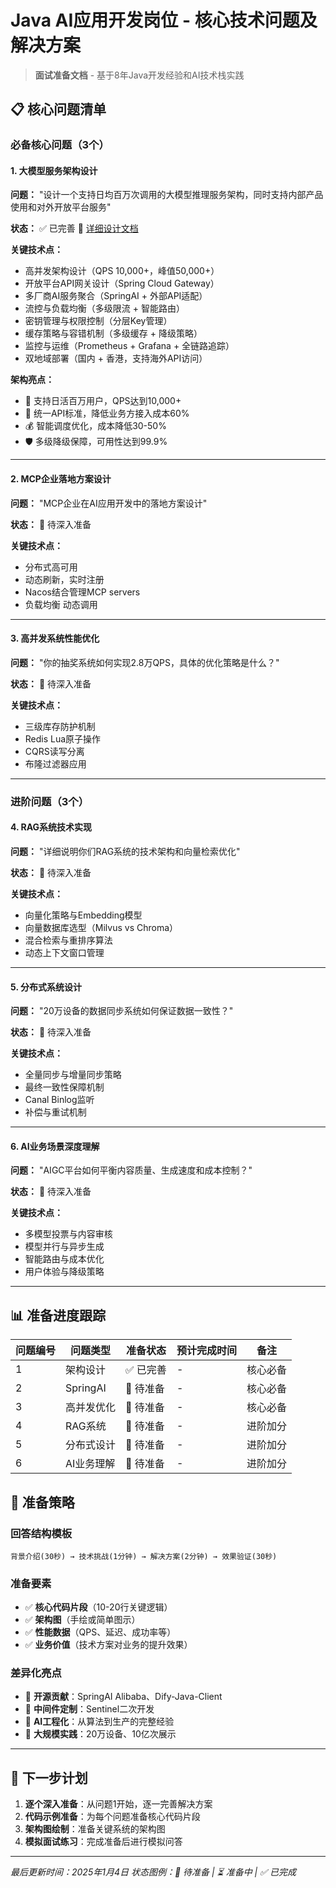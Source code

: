 # Java AI应用开发岗位 - 核心技术问题及解决方案

> **面试准备文档** - 基于8年Java开发经验和AI技术栈实践

## 📋 核心问题清单

### 必备核心问题（3个）

#### 1. 大模型服务架构设计
**问题：** "设计一个支持日均百万次调用的大模型推理服务架构，同时支持内部产品使用和对外开放平台服务"

**状态：** ✅ 已完善 📄 [详细设计文档](./AIGC大模型服务架构设计.md)

**关键技术点：**
- 高并发架构设计（QPS 10,000+，峰值50,000+）
- 开放平台API网关设计（Spring Cloud Gateway）
- 多厂商AI服务聚合（SpringAI + 外部API适配）
- 流控与负载均衡（多级限流 + 智能路由）
- 密钥管理与权限控制（分层Key管理）
- 缓存策略与容错机制（多级缓存 + 降级策略）
- 监控与运维（Prometheus + Grafana + 全链路追踪）
- 双地域部署（国内 + 香港，支持海外API访问）

**架构亮点：**
- 🚀 支持日活百万用户，QPS达到10,000+
- 🔄 统一API标准，降低业务方接入成本60%
- 💰 智能调度优化，成本降低30-50%
- 🛡️ 多级降级保障，可用性达到99.9%

---

#### 2. MCP企业落地方案设计
**问题：** "MCP企业在AI应用开发中的落地方案设计"

**状态：** 🔄 待深入准备

**关键技术点：**
- 分布式高可用
- 动态刷新，实时注册
- Nacos结合管理MCP servers
- 负载均衡 动态调用

---

#### 3. 高并发系统性能优化
**问题：** "你的抽奖系统如何实现2.8万QPS，具体的优化策略是什么？"

**状态：** 🔄 待深入准备

**关键技术点：**
- 三级库存防护机制
- Redis Lua原子操作
- CQRS读写分离
- 布隆过滤器应用

---

### 进阶问题（3个）

#### 4. RAG系统技术实现
**问题：** "详细说明你们RAG系统的技术架构和向量检索优化"

**状态：** 🔄 待深入准备

**关键技术点：**
- 向量化策略与Embedding模型
- 向量数据库选型（Milvus vs Chroma）
- 混合检索与重排序算法
- 动态上下文窗口管理

---

#### 5. 分布式系统设计
**问题：** "20万设备的数据同步系统如何保证数据一致性？"

**状态：** 🔄 待深入准备

**关键技术点：**
- 全量同步与增量同步策略
- 最终一致性保障机制
- Canal Binlog监听
- 补偿与重试机制

---

#### 6. AI业务场景深度理解
**问题：** "AIGC平台如何平衡内容质量、生成速度和成本控制？"

**状态：** 🔄 待深入准备

**关键技术点：**
- 多模型投票与内容审核
- 模型并行与异步生成
- 智能路由与成本优化
- 用户体验与降级策略

---

## 📊 准备进度跟踪

| 问题编号 | 问题类型 | 准备状态 | 预计完成时间 | 备注 |
|---------|---------|---------|-------------|------|
| 1 | 架构设计 | ✅ 已完善 | - | 核心必备 |
| 2 | SpringAI | 🔄 待准备 | - | 核心必备 |
| 3 | 高并发优化 | 🔄 待准备 | - | 核心必备 |
| 4 | RAG系统 | 🔄 待准备 | - | 进阶加分 |
| 5 | 分布式设计 | 🔄 待准备 | - | 进阶加分 |
| 6 | AI业务理解 | 🔄 待准备 | - | 进阶加分 |

## 🎯 准备策略

### 回答结构模板
```
背景介绍(30秒) → 技术挑战(1分钟) → 解决方案(2分钟) → 效果验证(30秒)
```

### 准备要素
- ✅ **核心代码片段**（10-20行关键逻辑）
- ✅ **架构图**（手绘或简单图示）
- ✅ **性能数据**（QPS、延迟、成功率等）
- ✅ **业务价值**（技术方案对业务的提升效果）

### 差异化亮点
- 🌟 **开源贡献**：SpringAI Alibaba、Dify-Java-Client
- 🌟 **中间件定制**：Sentinel二次开发
- 🌟 **AI工程化**：从算法到生产的完整经验
- 🌟 **大规模实践**：20万设备、10亿次展示

---

## 📝 下一步计划

1. **逐个深入准备**：从问题1开始，逐一完善解决方案
2. **代码示例准备**：为每个问题准备核心代码片段
3. **架构图绘制**：准备关键系统的架构图
4. **模拟面试练习**：完成准备后进行模拟问答

---

*最后更新时间：2025年1月4日*
*状态图例：🔄 待准备 | ⏳ 准备中 | ✅ 已完成*